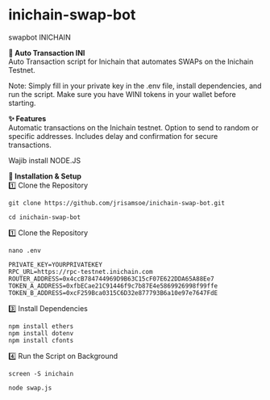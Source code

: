 # inichain-swap-bot
swapbot INICHAIN

**🚀 Auto Transaction INI**<br>
Auto Transaction script for Inichain that automates SWAPs on the Inichain Testnet.

Note: Simply fill in your private key in the .env file, install dependencies, and run the script.
Make sure you have WINI tokens in your wallet before starting.

**✨ Features**<br>
Automatic transactions on the Inichain testnet.
Option to send to random or specific addresses.
Includes delay and confirmation for secure transactions.

Wajib install NODE.JS

**🔧 Installation & Setup**<br>
1️⃣ Clone the Repository<br>
```
git clone https://github.com/jrisamsoe/inichain-swap-bot.git
```
```
cd inichain-swap-bot
```


1️⃣ Clone the Repository<br>
```
nano .env
```

```
PRIVATE_KEY=YOURPRIVATEKEY
RPC_URL=https://rpc-testnet.inichain.com
ROUTER_ADDRESS=0x4ccB784744969D9B63C15cF07E622DDA65A88Ee7
TOKEN_A_ADDRESS=0xfbECae21C91446f9c7b87E4e5869926998f99ffe
TOKEN_B_ADDRESS=0xcF259Bca0315C6D32e877793B6a10e97e7647FdE
```

3️⃣ Install Dependencies
```
npm install ethers
npm install dotenv
npm install cfonts
```

4️⃣ Run the Script on Background
```
screen -S inichain
```

```
node swap.js
```

